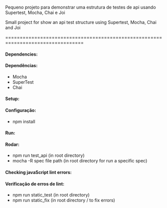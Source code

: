 Pequeno projeto para demonstrar uma estrutura de testes de api usando Supertest, Mocha, Chai e Joi

Small project for show an api test structure using Supertest, Mocha, Chai and Joi

=================================================================================

#### Dependencies:

#### Dependências:

* Mocha
* SuperTest
* Chai

#### Setup:

#### Configuração:

* npm install

#### Run:

#### Rodar:

* npm run test_api (in root directory)
* mocha -R spec file path (in root directory for run a specific spec)

#### Checking javaScript lint errors:

#### Verificação de erros de lint:  

* npm run static_test (in root directory)
* npm run static_fix (in root directory / to fix errors)
